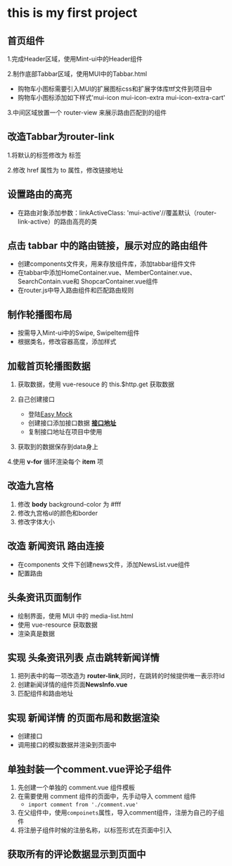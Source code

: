 # this is my first project

## 首页组件
1.完成Header区域，使用Mint-ui中的Header组件

2.制作底部Tabbar区域，使用MUI中的Tabbar.html

 + 购物车小图标需要引入MUI的扩展图标css和扩展字体库ttf文件到项目中
 + 购物车小图标添加如下样式'mui-icon mui-icon-extra mui-icon-extra-cart'
 
3.中间区域放置一个 router-view 来展示路由匹配到的组件
 
## 改造Tabbar为router-link

1.将默认的<a></a>标签修改为 <router-link></router-link>标签

2.修改 href 属性为 to 属性，修改链接地址

## 设置路由的高亮

 + 在路由对象添加参数：linkActiveClass: 'mui-active'//覆盖默认（router-link-active）的路由高亮的类

## 点击 tabbar 中的路由链接，展示对应的路由组件

 + 创建components文件夹，用来存放组件库，添加tabbar组件文件
 + 在tabbar中添加HomeContainer.vue、MemberContainer.vue、SearchContain.vue和
 ShopcarContainer.vue组件
 + 在router.js中导入路由组件和匹配路由规则
 
## 制作轮播图布局
 + 按需导入Mint-ui中的Swipe, SwipeItem组件
 + 根据类名，修改容器高度，添加样式
 
## 加载首页轮播图数据

 1. 获取数据，使用 vue-resouce 的 this.$http.get 获取数据
 
 2. 自己创建接口
    + 登陆[Easy Mock](https://www.easy-mock.com/)
    + 创建接口添加接口数据 [**接口地址**](https://www.easy-mock.com/mock/5c8d279a36743d2c6db8e906/Follish-vue/list)
    + 复制接口地址在项目中使用
 
 3. 获取到的数据保存到data身上
 
 4.使用 **v-for** 循环渲染每个 **item** 项
 
## 改造九宫格
 1. 修改 **body** background-color 为 #fff
 2. 修改九宫格ul的颜色和border
 3. 修改字体大小
 
## 改造 **新闻资讯** 路由连接
 + 在components 文件下创建news文件，添加NewsList.vue组件
 + 配置路由
 
## 头条资讯页面制作
 + 绘制界面，使用 MUI 中的 media-list.html
 + 使用 vue-resource 获取数据
 + 渲染真是数据
 
## 实现 **头条资讯列表** 点击跳转新闻详情

 1. 把列表中的每一项改造为 **router-link**,同时，在跳转的时候提供唯一表示符Id
 2. 创建新闻详情的组件页面**NewsInfo.vue**
 3. 匹配组件和路由地址
 
## 实现 新闻详情 的页面布局和数据渲染
 + 创建接口
 + 调用接口的模拟数据并渲染到页面中

## 单独封装一个**comment.vue**评论子组件
 1. 先创建一个单独的 comment.vue 组件模板
 2. 在需要使用 comment 组件的页面中，先手动导入 comment 组件
    + `import comment from './comment.vue'`
 3. 在父组件中，使用`compoinets`属性，导入comment组件，注册为自己的子组件
 4. 将注册子组件时候的注册名称，以标签形式在页面中引入
 
## 获取所有的评论数据显示到页面中
